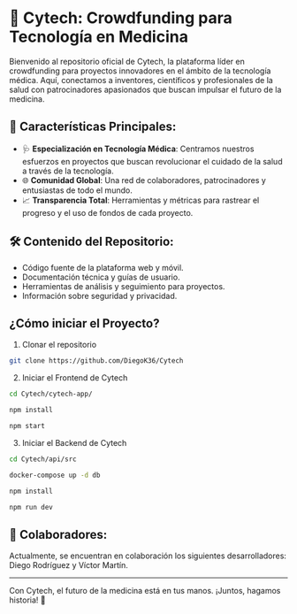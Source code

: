 # 🔬 **Cytech: Crowdfunding para Tecnología en Medicina**

Bienvenido al repositorio oficial de Cytech, la plataforma líder en crowdfunding para proyectos innovadores en el ámbito de la tecnología médica. Aquí, conectamos a inventores, científicos y profesionales de la salud con patrocinadores apasionados que buscan impulsar el futuro de la medicina.

## 🌟 **Características Principales**:
- 🩺 **Especialización en Tecnología Médica**: Centramos nuestros esfuerzos en proyectos que buscan revolucionar el cuidado de la salud a través de la tecnología.
- 🌐 **Comunidad Global**: Una red de colaboradores, patrocinadores y entusiastas de todo el mundo.
- 📈 **Transparencia Total**: Herramientas y métricas para rastrear el progreso y el uso de fondos de cada proyecto.

## 🛠 **Contenido del Repositorio**:
- Código fuente de la plataforma web y móvil.
- Documentación técnica y guías de usuario.
- Herramientas de análisis y seguimiento para proyectos.
- Información sobre seguridad y privacidad.

## **¿Cómo iniciar el Proyecto?**

1. Clonar el repositorio

```bash
git clone https://github.com/DiegoK36/Cytech
```

2. Iniciar el Frontend de Cytech

```bash
cd Cytech/cytech-app/

npm install

npm start
```

3. Iniciar el Backend de Cytech

```bash
cd Cytech/api/src

docker-compose up -d db

npm install

npm run dev
```

## 🤝 **Colaboradores**:
Actualmente, se encuentran en colaboración los siguientes desarrolladores: Diego Rodríguez y Víctor Martín.

---

Con Cytech, el futuro de la medicina está en tus manos. ¡Juntos, hagamos historia! 🚀
